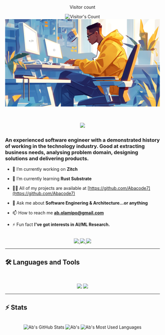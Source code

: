 <div align="center"> 
  <p>Visitor count</p>
  <img src="https://profile-counter.glitch.me/Abacode7/count.svg" alt="Visitor's Count" />
</div>

<img src="https://github.com/Abacode7/Abacode7/blob/main/software-developer.png" alt="Banner of a developer sitting in front of a desk">

<h1 align="center">
    <img src="https://readme-typing-svg.herokuapp.com/?font=Inter&size=48&center=true&vCenter=true&width=500&height=70&color=4493F8&duration=4000&lines=Hi+There!+👋;+I'm+Abraham!;" />
</h1>

### An experienced software engineer with a demonstrated history of working in the technology industry. Good at extracting business needs, analysing problem domain, designing solutions and delivering products.

- 🔭 I’m currently working on **Zitch**

- 🌱 I’m currently learning **Rust Substrate**

- 👨‍💻 All of my projects are available at [https://github.com/Abacode7](https://github.com/Abacode7)

- 💬 Ask me about **Software Enginering & Architecture...or anything**

- 📫 How to reach me **ab.olamipo@gmail.com**

- ⚡ Fun fact **I've got interests in AI/ML Research.**

<br>

<div align="center">
  <a href="mailto:ab.olamipo@gmail.com">
    <img src="https://img.shields.io/badge/Gmail-333333?style=for-the-badge&logo=gmail&logoColor=red" />
  </a>
  <a href="https://linkedin.com/in/abraham-olamipo-b0b72616a" target="_blank">
    <img src="https://img.shields.io/badge/LinkedIn-0077B5?style=for-the-badge&logo=linkedin&logoColor=white" target="_blank" />
  </a>
  <a href="https://medium.com/@olamipoabraham" target="_blank">
    <img src="https://img.shields.io/badge/Medium-000000?style=for-the-badge&logo=medium&logoColor=white" target="_blank" />
  </a>
</div>

<hr>

## 🛠️ Languages and Tools

<br>

<p align="center">
  <img src="https://skillicons.dev/icons?i=java,spring,golang,rust,python,tensorflow,elixir,mysql,redis,cassandra,mongodb,postgres" />
  <img src="https://skillicons.dev/icons?i=kubernetes,docker,gcp,terraform,jenkins,kafka,rabbitmq,html,css,js,git,postman,heroku,graphana,gitlab,anaconda" />
</p>

<hr>

## ⚡️ Stats

<br>

<div align=center>
  <img width=390 src="https://github-readme-stats.vercel.app/api?username=abacode7&theme=transparent&count_private=true&show_icons=true&rank_icon=github&locale=en" alt="Ab's GitHub Stats" />
  <img width=390 src="https://github-readme-streak-stats.herokuapp.com/?user=abacode7&theme=transparent&count_private=true&border_radius=10&locale=en" alt="Ab's" />
  <img width=325 src="https://github-readme-stats.vercel.app/api/top-langs?username=abacode7&theme=transparent&layout=donut&hide=css&langs_count=8&border_radius=10&show_icons=true&locale=en" alt="Ab's Most Used Languages" />
</div>
